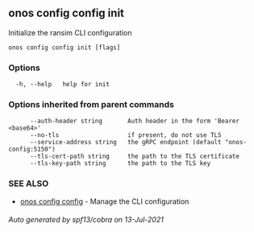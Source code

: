 ## onos config config init

Initialize the ransim CLI configuration

```
onos config config init [flags]
```

### Options

```
  -h, --help   help for init
```

### Options inherited from parent commands

```
      --auth-header string       Auth header in the form 'Bearer <base64>'
      --no-tls                   if present, do not use TLS
      --service-address string   the gRPC endpoint (default "onos-config:5150")
      --tls-cert-path string     the path to the TLS certificate
      --tls-key-path string      the path to the TLS key
```

### SEE ALSO

* [onos config config](onos_config_config.md)	 - Manage the CLI configuration

###### Auto generated by spf13/cobra on 13-Jul-2021
